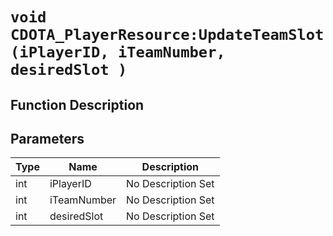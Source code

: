 # `void CDOTA_PlayerResource:UpdateTeamSlot(iPlayerID, iTeamNumber, desiredSlot )`
## Function Description

## Parameters
Type|Name|Description
--|--|--
int|iPlayerID|No Description Set
int|iTeamNumber|No Description Set
int|desiredSlot|No Description Set
